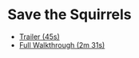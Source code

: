 # Save the Squirrels
- <a href="https://drive.google.com/file/d/197Qu-HHarw8m6EmL7xBGA26Z6zIUqn9v/view?usp=sharing" target="_blank">Trailer (45s)</a>
- <a href="https://drive.google.com/file/d/11w2Rj8c51FCpedhvSHX7FfIYxLyAPJa6/view?usp=sharing" target="_blank">Full Walkthrough (2m 31s)</a>

